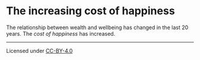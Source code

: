 # The increasing cost of happiness
The relationship between wealth and wellbeing has changed in the last 20 years. The _cost of happiness_ has increased.  

***

Licensed under [CC-BY-4.0](https://creativecommons.org/licenses/by/4.0/)
